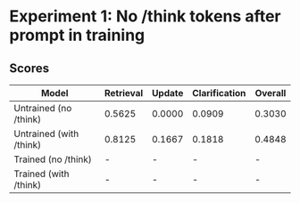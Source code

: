 # Experiment 1: No /think tokens after prompt in training

## Scores
| Model | Retrieval | Update | Clarification | Overall |
|-------|-----------|--------|---------------|---------|
| Untrained (no /think) | 0.5625 | 0.0000 | 0.0909 | 0.3030 |
| Untrained (with /think) | 0.8125 | 0.1667 | 0.1818 | 0.4848 |
| Trained (no /think) | - | - | - | - |
| Trained (with /think) | - | - | - | - |